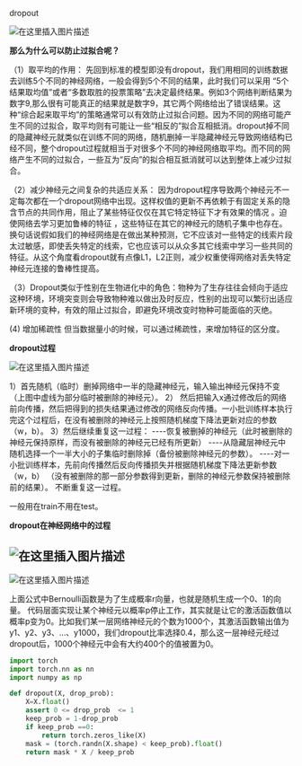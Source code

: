 dropout

![在这里插入图片描述](https://i-blog.csdnimg.cn/blog_migrate/363fcd71ba838ea5852ddcc7ee54f99b.png)

**那么为什么可以防止过拟合呢？**

（1）取平均的作用： 先回到标准的模型即没有dropout，我们用相同的训练数据去训练5个不同的神经网络，一般会得到5个不同的结果，此时我们可以采用 “5个结果取均值”或者“多数取胜的投票策略”去决定最终结果。例如3个网络判断结果为数字9,那么很有可能真正的结果就是数字9，其它两个网络给出了错误结果。这种“综合起来取平均”的策略通常可以有效防止过拟合问题。因为不同的网络可能产生不同的过拟合，取平均则有可能让一些“相反的”拟合互相抵消。dropout掉不同的隐藏神经元就类似在训练不同的网络，随机删掉一半隐藏神经元导致网络结构已经不同，整个dropout过程就相当于对很多个不同的神经网络取平均。而不同的网络产生不同的过拟合，一些互为“反向”的拟合相互抵消就可以达到整体上减少过拟合。

（2）减少神经元之间复杂的共适应关系： 因为dropout程序导致两个神经元不一定每次都在一个dropout网络中出现。这样权值的更新不再依赖于有固定关系的隐含节点的共同作用，阻止了某些特征仅仅在其它特定特征下才有效果的情况 。迫使网络去学习更加鲁棒的特征 ，这些特征在其它的神经元的随机子集中也存在。换句话说假如我们的神经网络是在做出某种预测，它不应该对一些特定的线索片段太过敏感，即使丢失特定的线索，它也应该可以从众多其它线索中学习一些共同的特征。从这个角度看dropout就有点像L1，L2正则，减少权重使得网络对丢失特定神经元连接的鲁棒性提高。

（3）Dropout类似于性别在生物进化中的角色：物种为了生存往往会倾向于适应这种环境，环境突变则会导致物种难以做出及时反应，性别的出现可以繁衍出适应新环境的变种，有效的阻止过拟合，即避免环境改变时物种可能面临的灭绝。

(4) 增加稀疏性
但当数据量小的时候，可以通过稀疏性，来增加特征的区分度。

**dropout过程**

![在这里插入图片描述](https://i-blog.csdnimg.cn/blog_migrate/8ee0dda4516ab66d49f45e59dfb50e9c.png)

1）首先随机（临时）删掉网络中一半的隐藏神经元，输入输出神经元保持不变（上图中虚线为部分临时被删除的神经元）。
2） 然后把输入x通过修改后的网络前向传播，然后把得到的损失结果通过修改的网络反向传播。一小批训练样本执行完这个过程后，在没有被删除的神经元上按照随机梯度下降法更新对应的参数（w，b）。
3）然后继续重复这一过程：
----恢复被删掉的神经元（此时被删除的神经元保持原样，而没有被删除的神经元已经有所更新）
----从隐藏层神经元中随机选择一个一半大小的子集临时删除掉（备份被删除神经元的参数）。
----对一小批训练样本，先前向传播然后反向传播损失并根据随机梯度下降法更新参数（w，b） （没有被删除的那一部分参数得到更新，删除的神经元参数保持被删除前的结果）。
不断重复这一过程。

一般用在train不用在test。



**dropout在神经网络中的过程**

## ![在这里插入图片描述](https://i-blog.csdnimg.cn/blog_migrate/8a8779f6727e6080d842f24775b05ef3.png)

![在这里插入图片描述](https://i-blog.csdnimg.cn/blog_migrate/78f8d7a5732be80b2b5cc5eff607db87.png)



上面公式中Bernoulli函数是为了生成概率r向量，也就是随机生成一个0、1的向量。
代码层面实现让某个神经元以概率p停止工作，其实就是让它的激活函数值以概率p变为0。比如我们某一层网络神经元的个数为1000个，其激活函数输出值为y1、y2、y3、…、y1000，我们dropout比率选择0.4，那么这一层神经元经过dropout后，1000个神经元中会有大约400个的值被置为0。

```python
import torch
import torch.nn as nn
import numpy as np

def dropout(X, drop_prob):
    X=X.float()
    assert 0 <= drop_prob  <= 1
    keep_prob = 1-drop_prob
    if keep_prob ==0:
        return torch.zeros_like(X)
    mask = (torch.randn(X.shape) < keep_prob).float()
    return mask * X / keep_prob
```